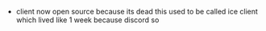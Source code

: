 - client now open source because its dead
this used to be called ice client which lived like 1 week because discord so
